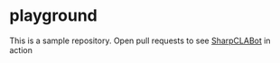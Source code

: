 playground
==========

This is a sample repository. Open pull requests to see [SharpCLABot](https://github.com/SharpCLABot/SharpCLABot) in action
